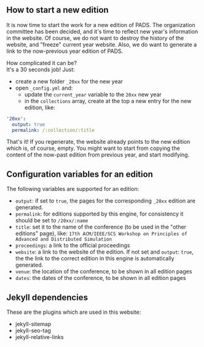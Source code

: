 
## How to start a new edition

It is now time to start the work for a new edition of PADS. The organization committee has been decided, and it's time to reflect new year's information in the website. Of course, we do not want to destroy the history of the website, and "freeze" current year website. Also, we do want to generate a link to the now-previous year edition of PADS.

How complicated it can be?    
It's a 30 seconds job! Just:

* create a new folder `_20xx` for the new year
* open `_config.yml` and:
  - update the `current_year` variable to the `20xx` new year
  - in the `collections` array, create at the top a new entry for the new edition, like:

```yaml
'20xx':
  output: true
  permalink: /:collection/:title
```

That's it! If you regenerate, the website already points to the new edition which is, of course, empty. You might want to start from copying the content of the now-past edition from previous year, and start modifying.

## Configuration variables for an edition

The following variables are supported for an edition:

* `output`: if set to `true`, the pages for the corresponding `_20xx` edition are generated.
* `permalink`: for editions supported by this engine, for consistency it should be set to `/20xx/:name`
* `title`: set it to the name of the conference (to be used in the "other editions" page), like: `17th ACM/IEEE/SCS Workshop on Principles of Advanced and Distributed Simulation`
* `proceedings`: a link to the official proceedings
* `website`: a link to the website of the edition. If not set and `output`: `true`, the the link to the correct edition in this engine is automatically generated.
* `venue`: the location of the conference, to be shown in all edition pages
* `dates`: the dates of the conference, to be shown in all edition pages

## Jekyll dependencies

These are the plugins which are used in this website:

- jekyll-sitemap
- jekyll-seo-tag
- jekyll-relative-links
